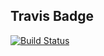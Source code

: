 
## Travis Badge
[![Build Status](https://travis-ci.com/kgamer007/29-graphs.svg?branch=master)](https://travis-ci.com/kgamer007/29-graphs)
